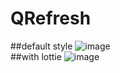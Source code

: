 # QRefresh
##default style
![image](https://github.com/qhlonger/QRefresh/blob/master/defaultStyle.gif)   
##with lottie
![image](https://github.com/qhlonger/QRefresh/blob/master/withLottie.gif)   
